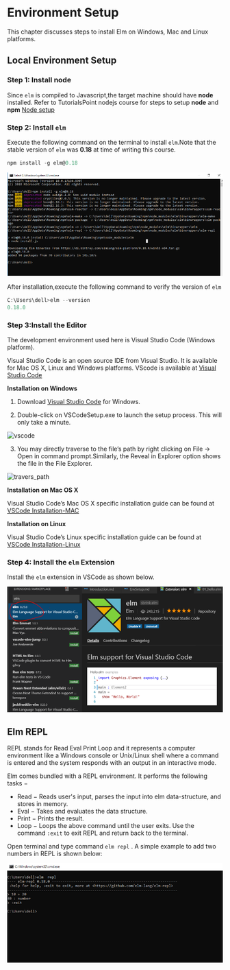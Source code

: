 # Environment Setup

This chapter discusses steps to install Elm on Windows, Mac and Linux platforms.

## Local Environment Setup

### Step 1: Install **node**
Since `elm` is compiled to Javascript,the target machine should have **node** installed.
Refer to TutorialsPoint nodejs course for steps to setup **node** and **npm** [Node setup](https://www.tutorialspoint.com/nodejs/nodejs_environment_setup.htm)

### Step 2: Install `elm`
Execute the following command on the terminal to install `elm`.Note that the stable version of `elm` was  **0.18** at time of writing this course.

```javascript
npm install -g elm@0.18
```

![start](https://github.com/kannans89/ElmRepo/blob/master/images/01_Installation_step1.PNG?raw=true)

After installation,execute the following command to verify the version of `elm`

```javascript
C:\Users\dell>elm --version
0.18.0
```

### Step 3:Install the Editor
The development environment used here is Visual Studio Code (Windows platform).

Visual Studio Code is an open source IDE from Visual Studio. It is available for Mac OS X, Linux and Windows platforms. VScode is available at [Visual Studio Code](https://code.visualstudio.com/)

**Installation on Windows**

1. Download [Visual Studio Code](https://code.visualstudio.com/) for Windows.  

2. Double-click on VSCodeSetup.exe to launch the setup process. This will only take a minute.
 <!--Screenshot here -->
 ![vscode](
https://www.tutorialspoint.com/typescript/images/setup_wizard.jpg
)
  
3.  You may directly traverse to the file’s path by right clicking on  File → Open in command prompt.Similarly, the Reveal in  Explorer option shows the file in the File Explorer.
 <!--Include screenshot for elm file -->
  ![travers_path](
 https://www.tutorialspoint.com/typescript/images/traverse_files_path.jpg)
 
**Installation on Mac OS X**

Visual Studio Code’s Mac OS X specific installation guide can be found at [VSCode Installation-MAC](https://code.visualstudio.com/Docs/editor/setup)

**Installation on Linux**

Visual Studio Code’s Linux specific installation guide can be found at [VSCode Installation-Linux](https://code.visualstudio.com/Docs/editor/setup)

### Step 4: Install the `elm` Extension

Install the `elm` extension in VSCode as shown below. 

![vscodeExtension](https://github.com/kannans89/ElmRepo/blob/master/images/04_vscode_extension.PNG?raw=true)


## Elm REPL

REPL stands for Read Eval Print Loop and it represents a computer environment like a Windows console or Unix/Linux shell where a command is entered and the system responds with an output in an interactive mode. 

Elm comes bundled with a REPL environment. It performs the following tasks − <!--verify if explanations are correct-->

- Read − Reads user's input, parses the input into elm data-structure, and stores in memory.
- Eval − Takes and evaluates the data structure.
- Print − Prints the result.
- Loop − Loops the above command until the user exits. Use the command `:exit` to exit REPL and return back to the terminal.

Open terminal and type command `elm repl` . A simple example to add two numbers in REPL is shown below: 

![REPL](https://github.com/kannans89/ElmRepo/blob/master/images/02_repl.PNG?raw=true)



<!--

If you are on Mac or Windows, you can use the installers to get everything set up easily

## Windows

To install elm on windows we need to download the windows executable from [here](https://github.com/elm/compiler/releases/download/0.19.0/installer-for-windows.exe)

Double click the **installer-for-windows.exe** file ,the following window will appear.

![start](https://github.com/kannans89/ElmRepo/blob/master/images/01_Installation_step1.PNG?raw=true)

Follow the simple steps , keep default setting and once the wizard completes installation you will see the completed screen as shown below

![complete](https://github.com/kannans89/ElmRepo/blob/master/images/02_Installation.PNG?raw=true)

you can verify after installation by opening the windows terminal and typing command `elm repl` as shown

![elm repl](https://github.com/kannans89/ElmRepo/blob/master/images/03_elm_repl.PNG?raw=true)

## Mac

To install elm in mac first we need to download the installer for mac from [here](https://github.com/elm/compiler/releases/download/0.19.0/installer-for-mac.pkg)

Once you launch the installer you will get following screen

![start](https://github.com/kannans89/ElmRepo/blob/master/images/01_Installation_step1.PNG?raw=true)

complete the installation wizard by selecting the default settings.


 -->
